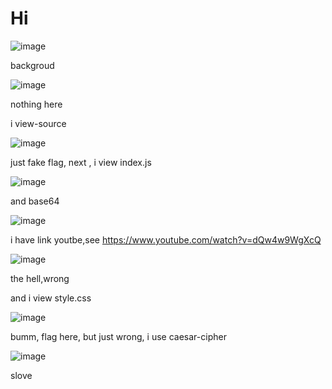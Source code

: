 # Hi
![image](https://user-images.githubusercontent.com/65381453/135706829-06d3ea9a-7044-4b4c-880c-f0b129ec6446.png)

backgroud

![image](https://user-images.githubusercontent.com/65381453/135706873-e0d18989-99ad-4bd7-b855-d5cb37363179.png)

nothing here

i view-source

![image](https://user-images.githubusercontent.com/65381453/135706887-bb2e08a6-f96f-4286-b78d-341dd9bd6fc4.png)

just fake flag, next , i view index.js

![image](https://user-images.githubusercontent.com/65381453/135706907-a7fb4b9e-b041-45ee-bb7c-ad759735ddb6.png)

and base64

![image](https://user-images.githubusercontent.com/65381453/135706921-b2356910-5526-48bb-bb4a-f41874631d5d.png)

i have link youtbe,see https://www.youtube.com/watch?v=dQw4w9WgXcQ

![image](https://user-images.githubusercontent.com/65381453/135706938-8cc9a298-579a-498c-bb02-f0d3e3b3f0be.png)

the hell,wrong

and i view style.css 

![image](https://user-images.githubusercontent.com/65381453/135706962-7d684ca7-11a3-41f1-b9ac-9aa7d7549386.png)

bumm, flag here, but just wrong, i use caesar-cipher 

![image](https://user-images.githubusercontent.com/65381453/135707013-93e875ef-82b4-4f24-87eb-28c756e9052e.png)

slove
